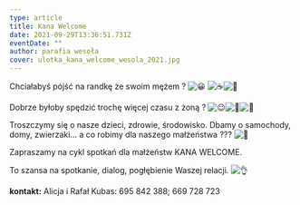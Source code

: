 ```yaml
---
type: article
title: Kana Welcome
date: 2021-09-29T13:36:51.731Z
eventDate: ""
author: parafia wesoła
cover: ulotka_kana_welcome_wesola_2021.jpg
---
```

<!--StartFragment-->

Chciałabyś pójść na randkę że swoim mężem ? ![😀](https://static.xx.fbcdn.net/images/emoji.php/v9/tce/1/16/1f600.png) ![☕](https://static.xx.fbcdn.net/images/emoji.php/v9/t91/1/16/2615.png)![🍷](https://static.xx.fbcdn.net/images/emoji.php/v9/teb/1/16/1f377.png)

Dobrze byłoby spędzić trochę więcej czasu z żoną ? ![😉](https://static.xx.fbcdn.net/images/emoji.php/v9/t57/1/16/1f609.png)![👠](https://static.xx.fbcdn.net/images/emoji.php/v9/t6/1/16/1f460.png)![👞](https://static.xx.fbcdn.net/images/emoji.php/v9/t1c/1/16/1f45e.png)

Troszczymy się o nasze dzieci, zdrowie, środowisko. Dbamy o samochody, domy, zwierzaki... a co robimy dla naszego małżeństwa ??? ![💑](https://static.xx.fbcdn.net/images/emoji.php/v9/t64/1/16/1f491.png)

Zapraszamy na cykl spotkań dla małżeństw KANA WELCOME.

To szansa na spotkanie, dialog, pogłębienie Waszej relacji. ![👌](https://static.xx.fbcdn.net/images/emoji.php/v9/t7b/1/16/1f44c.png)

**kontakt:** Alicja i Rafał Kubas: 695 842 388; 669 728 723

<!--EndFragment-->